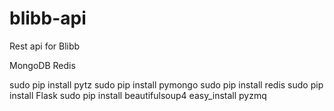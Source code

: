 blibb-api
=========

Rest api for Blibb

MongoDB
Redis



sudo pip install pytz
sudo pip install pymongo
sudo pip install redis
sudo pip install Flask
sudo pip install beautifulsoup4
easy_install pyzmq